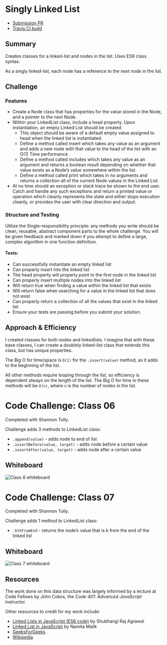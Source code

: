 # Singly Linked List
* [Submission PR](https://github.com/BillyBunn/data-structures-and-algorithms/pull/24)
* [Travis CI build](https://travis-ci.com/BillyBunn/data-structures-and-algorithms/builds/105565575)

## Summary
Creates classes for a linked-list and nodes in the list. Uses ES6 class syntax. 

As a singly linked-list, each node has a reference to the next node in the list.

## Challenge
### Features
* Create a Node class that has properties for the value stored in the Node, and a pointer to the next Node.
* Within your LinkedList class, include a head property. Upon instantiation, an empty Linked List should be created.
  * This object should be aware of a default empty value assigned to head when the linked list is instantiated.
  * Define a method called insert which takes any value as an argument and adds a new node with that value to the head of the list with an O(1) Time performance.
  * Define a method called includes which takes any value as an argument and returns a boolean result depending on whether that value exists as a Node’s value somewhere within the list.
  * Define a method called print which takes in no arguments and returns a collection all of the current Node values in the Linked List.
* At no time should an exception or stack trace be shown to the end user. Catch and handle any such exceptions and return a printed value or operation which cleanly represents the state and either stops execution cleanly, or provides the user with clear direction and output.

### Structure and Testing
Utilize the Single-responsibility principle: any methods you write should be clean, reusable, abstract component parts to the whole challenge. You will be given feedback and marked down if you attempt to define a large, complex algorithm in one function definition.

#### Tests:
* Can successfully instantiate an empty linked list
* Can properly insert into the linked list
* The head property will properly point to the first node in the linked list
* Can properly insert multiple nodes into the linked list
* Will return true when finding a value within the linked list that exists
* Will return false when searching for a value in the linked list that does not exist
* Can properly return a collection of all the values that exist in the linked list
* Ensure your tests are passing before you submit your solution.

## Approach & Efficiency
<!-- What approach did you take? Why? What is the Big O space/time for this approach? -->
I created classes for both nodes and linkedlists. I imagine that with these base classes, I can create a doublely linked-list class that extends this class, but has unique properties. 

The Big O for time/space is `O(1)` for the `.insert(value)` method, as it adds to the beginning of the list.

All other methods require looping through the list, so efficiency is dependent always on the length of the list. The Big O for time in these methods will be `O(n)`, where `n` is the number of nodes in the list.

<!-- ## API
Description of each method publicly available to your Linked List -->

# Code Challenge: Class 06
Completed with Shannon Tully.

Challenge adds 3 methods to LinkedList class:
* `.append(value)` - adds node to end of list
* `.insertBefore(value, target)` - adds node before a certain value
* `.insertAfter(value, target)` - adds node after a certain value

## Whiteboard
![Class 6 whiteboard](https://i.imgur.com/A1rN2CN.jpg)

# Code Challenge: Class 07
Completed with Shannon Tully.

Challenge adds 1 method to LinkedList class:
* `.kthFromEnd` - returns the node’s value that is k from the end of the linked list


## Whiteboard
![Class 7 whiteboard](https://i.imgur.com/b7ObvDJ.jpg)

## Resources
The work done on this data structure was largely informed by a lecture at Code Fellows by John Cokos, the _Code 401: Advanced JavaScript_ instructor.

Other resources to credit for my work include:
* [Linked Lists in JavaScript (ES6 code)](https://codeburst.io/js-data-structures-linked-list-3ed4d63e6571) by Shubhangi Raj Agrawal
* [Linked List in JavaScript](https://namitamalik.github.io/Linked-list-in-Javascript/) by Namita Malik
* [GeeksForGeeks](https://www.geeksforgeeks.org/data-structures/linked-list/)
* [Wikipedia](https://en.wikipedia.org/wiki/Linked_list)

